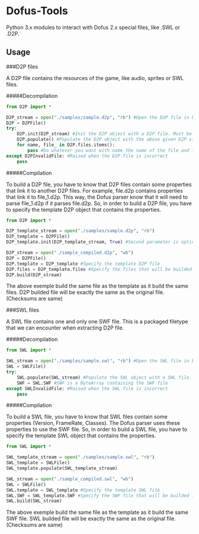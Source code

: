 Dofus-Tools
=========

Python 3.x modules to interact with Dofus 2.x special files, like .SWL or .D2P.

Usage
-----

###D2P files

A D2P file contains the resources of the game, like audio, sprites or SWL files.

#####Decompilation

```python
from D2P import *

D2P_stream = open("./samples/sample.d2p", "rb") #Open the D2P file in binary mode
D2P = D2PFile()
try:
	D2P.init(D2P_stream) #Init the D2P object with a D2P file. Must be a stream (Init = get D2P informations)
    D2P.populate() #Populate the D2P object with the above given D2P stream. (Populate = load files in the D2P in RAM)
    for name, file_ in D2P.files.items():
		pass #Do whatever you want with name the name of the file and file_ a ByteArray containing the file
except D2PInvalidFile: #Raised when the D2P file is incorrect
    pass
```

#####Compilation

To build a D2P file, you have to know that D2P files contain some properties that link it to another D2P files. For example, file.d2p contains properties that link it to file_1.d2p. This way, the Dofus parser know that it will need to parse file_1.d2p if it parses file.d2p.
So, in order to build a D2P file, you have to specify the template D2P object that contains the properties.

```python
from D2P import *

D2P_template_stream = open("./samples/sample.d2p", "rb")
D2P_template = D2PFile()
D2P_template.init(D2P_template_stream, True) #Second parameter is optional, automatically populate or not 

D2P_stream = open("./sample_compiled.d2p", "wb")
D2P = D2PFile()
D2P.template = D2P_template #Specify the template D2P file
D2P.files = D2P_template.files #Specify the files that will be builded {Filename => ByteArray of your file}
D2P.build(D2P_stream)
```

The above exemple build the same file as the template as it build the same files. D2P builded file will be exactly the same as the original file. (Checksums are same)

###SWL files

A SWL file contains one and only one SWF file. This is a packaged filetype that we can encounter when extracting D2P file.

#####Decompilation

```python
from SWL import *

SWL_stream = open("./samples/sample.swl", "rb") #Open the SWL file in binary mode
SWL = SWLFile()
try:
    SWL.populate(SWL_stream) #Populate the SWL object with a SWL file. Must be a stream
    SWF = SWL.SWF #SWF is a ByteArray containing the SWF file
except SWLInvalidFile: #Raised when the SWL file is incorrect
    pass
```

#####Compilation

To build a SWL file, you have to know that SWL files contain some properties (Version, FrameRate, Classes). The Dofus parser uses these properties to use the SWF file.
So, in order to build a SWL file, you have to specify the template SWL object that contains the properties.

```python
from SWL import *

SWL_template_stream = open("./samples/sample.swl", "rb")
SWL_template = SWLFile()
SWL_template.populate(SWL_template_stream)

SWL_stream = open("./sample_compiled.swl", "wb")
SWL = SWLFile()
SWL.template = SWL_template #Specify the template SWL file
SWL.SWF = SWL_template.SWF #Specify the SWF file that will be builded (ByteArray)
SWL.build(SWL_stream)
```

The above exemple build the same file as the template as it build the same SWF file. SWL builded file will be exactly the same as the original file. (Checksums are same)
